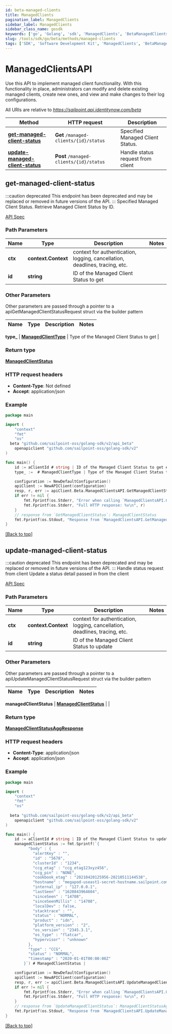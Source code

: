 ```yaml
---
id: beta-managed-clients
title: ManagedClients
pagination_label: ManagedClients
sidebar_label: ManagedClients
sidebar_class_name: gosdk
keywords: ['go', 'Golang', 'sdk', 'ManagedClients', 'BetaManagedClients'] 
slug: /tools/sdk/go/beta/methods/managed-clients
tags: ['SDK', 'Software Development Kit', 'ManagedClients', 'BetaManagedClients']
---
```


# ManagedClientsAPI
  Use this API to implement managed client functionality. 
With this functionality in place, administrators can modify and delete existing managed clients, create new ones, and view and make changes to their log configurations.
 
All URIs are relative to *https://sailpoint.api.identitynow.com/beta*

Method | HTTP request | Description
------------- | ------------- | -------------
[**get-managed-client-status**](#get-managed-client-status) | **Get** `/managed-clients/{id}/status` | Specified Managed Client Status.
[**update-managed-client-status**](#update-managed-client-status) | **Post** `/managed-clients/{id}/status` | Handle status request from client


## get-managed-client-status
:::caution deprecated 
This endpoint has been deprecated and may be replaced or removed in future versions of the API.
:::
Specified Managed Client Status.
Retrieve Managed Client Status by ID.

[API Spec](https://developer.sailpoint.com/docs/api/beta/get-managed-client-status)

### Path Parameters


Name | Type | Description  | Notes
------------- | ------------- | ------------- | -------------
**ctx** | **context.Context** | context for authentication, logging, cancellation, deadlines, tracing, etc.
**id** | **string** | ID of the Managed Client Status to get | 

### Other Parameters

Other parameters are passed through a pointer to a apiGetManagedClientStatusRequest struct via the builder pattern


Name | Type | Description  | Notes
------------- | ------------- | ------------- | -------------

 **type_** | [**ManagedClientType**](../models/managed-client-type) | Type of the Managed Client Status to get | 

### Return type

[**ManagedClientStatus**](../models/managed-client-status)

### HTTP request headers

- **Content-Type**: Not defined
- **Accept**: application/json

### Example

```go
package main

import (
	"context"
	"fmt"
	"os"
  beta "github.com/sailpoint-oss/golang-sdk/v2/api_beta"
	openapiclient "github.com/sailpoint-oss/golang-sdk/v2"
)

func main() {
    id := aClientId # string | ID of the Managed Client Status to get # string | ID of the Managed Client Status to get
    type_ :=  # ManagedClientType | Type of the Managed Client Status to get # ManagedClientType | Type of the Managed Client Status to get

	configuration := NewDefaultConfiguration()
	apiClient := NewAPIClient(configuration)
	resp, r, err := apiClient.Beta.ManagedClientsAPI.GetManagedClientStatus(context.Background(), id).Type_(type_).Execute()
	if err != nil {
		fmt.Fprintf(os.Stderr, "Error when calling `ManagedClientsAPI.GetManagedClientStatus``: %v\n", err)
		fmt.Fprintf(os.Stderr, "Full HTTP response: %v\n", r)
	}
	// response from `GetManagedClientStatus`: ManagedClientStatus
	fmt.Fprintf(os.Stdout, "Response from `ManagedClientsAPI.GetManagedClientStatus`: %v\n", resp)
}
```

[[Back to top]](#)

## update-managed-client-status
:::caution deprecated 
This endpoint has been deprecated and may be replaced or removed in future versions of the API.
:::
Handle status request from client
Update a status detail passed in from the client

[API Spec](https://developer.sailpoint.com/docs/api/beta/update-managed-client-status)

### Path Parameters


Name | Type | Description  | Notes
------------- | ------------- | ------------- | -------------
**ctx** | **context.Context** | context for authentication, logging, cancellation, deadlines, tracing, etc.
**id** | **string** | ID of the Managed Client Status to update | 

### Other Parameters

Other parameters are passed through a pointer to a apiUpdateManagedClientStatusRequest struct via the builder pattern


Name | Type | Description  | Notes
------------- | ------------- | ------------- | -------------

 **managedClientStatus** | [**ManagedClientStatus**](../models/managed-client-status) |  | 

### Return type

[**ManagedClientStatusAggResponse**](../models/managed-client-status-agg-response)

### HTTP request headers

- **Content-Type**: application/json
- **Accept**: application/json

### Example

```go
package main

import (
	"context"
	"fmt"
	"os"
    
  beta "github.com/sailpoint-oss/golang-sdk/v2/api_beta"
	openapiclient "github.com/sailpoint-oss/golang-sdk/v2"
)

func main() {
    id := aClientId # string | ID of the Managed Client Status to update # string | ID of the Managed Client Status to update
    managedClientStatus := fmt.Sprintf(`{
          "body" : {
            "alertKey" : "",
            "id" : "5678",
            "clusterId" : "1234",
            "ccg_etag" : "ccg_etag123xyz456",
            "ccg_pin" : "NONE",
            "cookbook_etag" : "20210420125956-20210511144538",
            "hostname" : "megapod-useast1-secret-hostname.sailpoint.com",
            "internal_ip" : "127.0.0.1",
            "lastSeen" : "1620843964604",
            "sinceSeen" : "14708",
            "sinceSeenMillis" : "14708",
            "localDev" : false,
            "stacktrace" : "",
            "status" : "NORMAL",
            "product" : "idn",
            "platform_version" : "2",
            "os_version" : "2345.3.1",
            "os_type" : "flatcar",
            "hypervisor" : "unknown"
          },
          "type" : "CCG",
          "status" : "NORMAL",
          "timestamp" : "2020-01-01T00:00:00Z"
        }`) # ManagedClientStatus | 

	configuration := NewDefaultConfiguration()
	apiClient := NewAPIClient(configuration)
	resp, r, err := apiClient.Beta.ManagedClientsAPI.UpdateManagedClientStatus(context.Background(), id).ManagedClientStatus(managedClientStatus).Execute()
	if err != nil {
		fmt.Fprintf(os.Stderr, "Error when calling `ManagedClientsAPI.UpdateManagedClientStatus``: %v\n", err)
		fmt.Fprintf(os.Stderr, "Full HTTP response: %v\n", r)
	}
	// response from `UpdateManagedClientStatus`: ManagedClientStatusAggResponse
	fmt.Fprintf(os.Stdout, "Response from `ManagedClientsAPI.UpdateManagedClientStatus`: %v\n", resp)
}
```

[[Back to top]](#)

